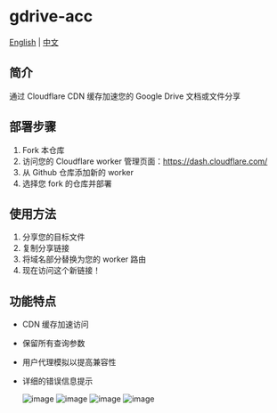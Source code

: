 # gdrive-acc

[English](README.md) | [中文](README.zh-CN.md)

## 简介

通过 Cloudflare CDN 缓存加速您的 Google Drive 文档或文件分享

## 部署步骤

1. Fork 本仓库
2. 访问您的 Cloudflare worker 管理页面：https://dash.cloudflare.com/
3. 从 Github 仓库添加新的 worker
4. 选择您 fork 的仓库并部署

## 使用方法

1. 分享您的目标文件
2. 复制分享链接
3. 将域名部分替换为您的 worker 路由
4. 现在访问这个新链接！

## 功能特点

- CDN 缓存加速访问
- 保留所有查询参数
- 用户代理模拟以提高兼容性
- 详细的错误信息提示

  ![image](https://github.com/user-attachments/assets/507c0cd0-6912-451f-a4ba-092f805646f1)
  ![image](https://github.com/user-attachments/assets/9b0a47c3-570c-4f81-86fc-db5b90fbc95d)
  ![image](https://github.com/user-attachments/assets/0e0c108e-58a8-487f-ad49-b7ed50227929)
  ![image](https://github.com/user-attachments/assets/9019a860-1419-4887-b7aa-3fa4d83a1ed2)



